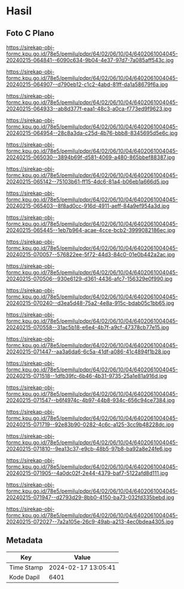 # Hasil

## Foto C Plano

https://sirekap-obj-formc.kpu.go.id/78e5/pemilu/pdpr/64/02/06/10/04/6402061004045-20240215-064841--6090c634-9b04-4e37-97d7-7a085aff543c.jpg

https://sirekap-obj-formc.kpu.go.id/78e5/pemilu/pdpr/64/02/06/10/04/6402061004045-20240215-064907--d790eb12-c1c2-4abd-81ff-da1a58679f6a.jpg

https://sirekap-obj-formc.kpu.go.id/78e5/pemilu/pdpr/64/02/06/10/04/6402061004045-20240215-064933--ab8d377f-eaa1-48c3-a0ca-f773ed9f9623.jpg

https://sirekap-obj-formc.kpu.go.id/78e5/pemilu/pdpr/64/02/06/10/04/6402061004045-20240215-064954--28c8a3da-c25d-4b76-bbb8-8345695d5e6c.jpg

https://sirekap-obj-formc.kpu.go.id/78e5/pemilu/pdpr/64/02/06/10/04/6402061004045-20240215-065030--3894b69f-d581-4069-a480-865bbef88387.jpg

https://sirekap-obj-formc.kpu.go.id/78e5/pemilu/pdpr/64/02/06/10/04/6402061004045-20240215-065142--75103b61-ff15-4dc6-81a4-b06eb1a666d5.jpg

https://sirekap-obj-formc.kpu.go.id/78e5/pemilu/pdpr/64/02/06/10/04/6402061004045-20240215-065403--8f8ad0cc-916d-4911-aeff-84a9ef954a3d.jpg

https://sirekap-obj-formc.kpu.go.id/78e5/pemilu/pdpr/64/02/06/10/04/6402061004045-20240215-065445--1eb7b964-acae-4cce-bcb2-3999082186ec.jpg

https://sirekap-obj-formc.kpu.go.id/78e5/pemilu/pdpr/64/02/06/10/04/6402061004045-20240215-070057--576822ee-5f72-44d3-84c0-01e0b442a2ac.jpg

https://sirekap-obj-formc.kpu.go.id/78e5/pemilu/pdpr/64/02/06/10/04/6402061004045-20240215-070506--930e6129-d361-4436-afc7-156329e0f990.jpg

https://sirekap-obj-formc.kpu.go.id/78e5/pemilu/pdpr/64/02/06/10/04/6402061004045-20240215-070240--d3ea5d48-75a2-4e8a-915c-bdab05c1bb65.jpg

https://sirekap-obj-formc.kpu.go.id/78e5/pemilu/pdpr/64/02/06/10/04/6402061004045-20240215-070558--31ac5b18-e6e4-4b7f-a9cf-47378cb77e15.jpg

https://sirekap-obj-formc.kpu.go.id/78e5/pemilu/pdpr/64/02/06/10/04/6402061004045-20240215-071447--aa3a6da6-6c5a-41df-a086-41c4894f1b28.jpg

https://sirekap-obj-formc.kpu.go.id/78e5/pemilu/pdpr/64/02/06/10/04/6402061004045-20240215-071518--1dfb39fc-6b46-4b31-9735-25a1e81a916d.jpg

https://sirekap-obj-formc.kpu.go.id/78e5/pemilu/pdpr/64/02/06/10/04/6402061004045-20240215-071547--b6f4974c-4b97-44b8-934c-656c94ce7384.jpg

https://sirekap-obj-formc.kpu.go.id/78e5/pemilu/pdpr/64/02/06/10/04/6402061004045-20240215-071719--92e83b90-0282-4c6c-a125-3cc9b48228dc.jpg

https://sirekap-obj-formc.kpu.go.id/78e5/pemilu/pdpr/64/02/06/10/04/6402061004045-20240215-071810--9ea13c37-e9cb-48b5-97b8-ba92a8e24fe6.jpg

https://sirekap-obj-formc.kpu.go.id/78e5/pemilu/pdpr/64/02/06/10/04/6402061004045-20240215-071905--4a0dc02f-2e44-4379-baf7-5122afd8d111.jpg

https://sirekap-obj-formc.kpu.go.id/78e5/pemilu/pdpr/64/02/06/10/04/6402061004045-20240215-071947--d2793d29-8bb0-4150-ba73-032fd335bebd.jpg

https://sirekap-obj-formc.kpu.go.id/78e5/pemilu/pdpr/64/02/06/10/04/6402061004045-20240215-072027--7a2a105e-26c9-49ab-a213-4ec0bdea4305.jpg


## Metadata

| Key        | Value               |
| ---------- | ------------------- |
| Time Stamp | 2024-02-17 13:05:41 |
| Kode Dapil | 6401                |



